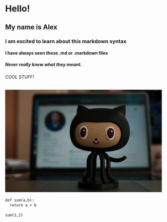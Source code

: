 # Hello!
## My name is Alex
### I am excited to learn about this markdown syntax
#### I have always seen these .md or .markdown files
##### Never really knew what they meant.
###### COOL STUFF!


![Image of Github](https://github.com/alexGalvan0/introduction-to-github/blob/main/roman-synkevych-wX2L8L-fGeA-unsplash.jpg)


```
def sum(a,b):
  return a + b
  
sum(1,2)
```
